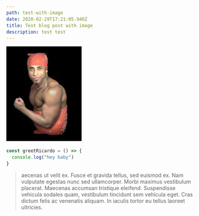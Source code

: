 ```yaml
---
path: test-with-image
date: 2020-02-29T17:21:05.946Z
title: Test blog post with image
description: test test
---
```


![ricardo](./ricardo.jpeg "ricardo")

```js
const greetRicardo = () => {
  console.log("hey baby")
}
```

> aecenas ut velit ex. Fusce et gravida tellus, sed euismod ex. Nam vulputate egestas nunc sed ullamcorper. Morbi maximus vestibulum placerat. Maecenas accumsan
> tristique eleifend. Suspendisse vehicula sodales quam, vestibulum tincidunt sem vehicula eget. Cras dictum felis ac venenatis aliquam. In iaculis tortor eu
> tellus laoreet ultricies.
